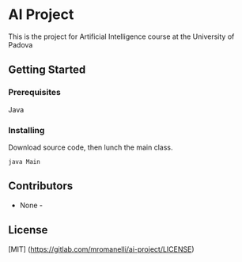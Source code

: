 # AI Project
This is the project for Artificial Intelligence course at the University of Padova

## Getting Started
### Prerequisites
Java

### Installing
Download source code, then lunch the main class.
```
java Main
```

## Contributors
- None -

## License

[MIT] (https://gitlab.com/mromanelli/ai-project/LICENSE)
